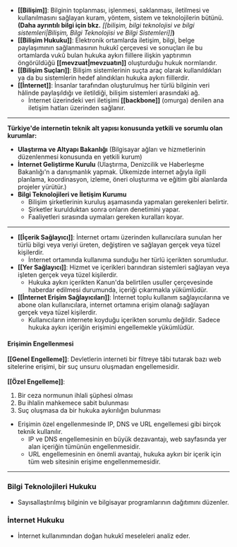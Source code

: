 - **[[Bilişim]]**:  Bilginin toplanması, işlenmesi, saklanması, iletilmesi ve kullanılmasını sağlayan kuram, yöntem, sistem ve teknolojilerin bütünü. **(Daha ayrıntılı bilgi için bkz.** *[[bilişim, bilgi teknolojisi ve bilgi sistemleri|Bilişim, Bilgi Teknolojisi ve Bilgi Sistemleri]]***)**
- **[[Bilişim Hukuku]]**: Elektronik ortamlarda iletişim, bilgi, belge paylaşımının sağlanmasının hukukî çerçevesi ve sonuçları ile bu ortamlarda vukû bulan hukuka aykırı fiillere ilişkin yaptırımın öngörüldüğü **[[mevzuat|mevzuatın]]** oluşturduğu hukuk normlarıdır.
- **[[Bilişim Suçları]]**: Bilişim sistemlerinin suçta araç olarak kullanıldıkları ya da bu sistemlerin hedef alındıkları hukuka aykırı fiillerdir.
- **[[İnternet]]**: İnsanlar tarafından oluşturulmuş her türlü bilginin veri hâlinde paylaşıldığı ve iletildiği, bilişim sistemleri arasındaki ağ. 
	- İnternet üzerindeki veri iletişimi **[[backbone]]** (omurga) denilen ana iletişim hatları üzerinden sağlanır.


---
**Türkiye'de internetin teknik alt yapısı konusunda yetkili ve sorumlu olan kurumlar:**
- **Ulaştırma ve Altyapı Bakanlığı** (Bilgisayar ağları ve hizmetlerinin düzenlenmesi konusunda en yetkili kurum)
- **İnternet Geliştirme Kurulu** (Ulaştırma, Denizcilik ve Haberleşme Bakanlığı'n a danışmanlık yapmak. Ülkemizde internet ağıyla ilgili planlama, koordinasyon, izleme, öneri oluşturma ve eğitim gibi alanlarda projeler yürütür.)
- **Bilgi Teknolojileri ve İletişim Kurumu**
	- Bilişim şirketlerinin kuruluş aşamasında yapmaları gerekenleri belirtir.
	- Şirketler kurulduktan sonra onların denetimini yapar.
	- Faaliyetleri sırasında uymaları gereken kuralları koyar.


---

- **[[İçerik Sağlayıcı]]**: İnternet ortamı üzerinden kullanıcılara sunulan her türlü bilgi veya veriyi üreten, değiştiren ve sağlayan gerçek veya tüzel kişilerdir.
	- İnternet ortamında kullanıma sunduğu her türlü içerikten sorumludur.
- **[[Yer Sağlayıcı]]**: Hizmet ve içerikleri barındıran sistemleri sağlayan veya işleten gerçek veya tüzel kişilerdir.
	- Hukuka aykırı içerikten Kanun'da belirtilen usuller çerçevesinde haberdar edilmesi durumunda, içeriği çıkarmakla yükümlüdür.
- **[[İnternet Erişim Sağlayıcıları]]**: İnternet toplu kullanım sağlayıcılarına ve abone olan kullanıcılara, internet ortamına erişim olanağı sağlayan gerçek veya tüzel kişilerdir.
	- Kullanıcıların internete koyduğu içerikten sorumlu değildir. Sadece hukuka aykırı içeriğin erişimini engellemekle yükümlüdür.

#### Erişimin Engellenmesi
 **[[Genel Engelleme]]**: Devletlerin interneti bir filtreye tâbi tutarak bazı web sitelerine erişimi, bir suç unsuru oluşmadan engellemesidir. <br> <br>
 **[[Özel Engelleme]]**: 
1. Bir ceza normunun ihlali şüphesi olması
2. Bu ihlalin mahkemece sabit bulunması
3. Suç oluşmasa da bir hukuka aykırılığın bulunması

-  Erişimin özel engellenmesinde IP, DNS ve URL engellemesi gibi birçok teknik kullanılır. 
	- IP ve DNS engellemesinin en büyük dezavantajı, web sayfasında yer alan içeriğin tümünün engellenmesidir.
	- URL engellemesinin en önemli avantajı, hukuka aykırı bir içerik için tüm web sitesinin erişime engellenmemesidir.

---

### Bilgi Teknolojileri Hukuku
- Sayısallaştırılmış bilginin ve bilgisayar programlarının dağıtımını düzenler.
### İnternet Hukuku
- İnternet kullanımından doğan hukukî meseleleri analiz eder.